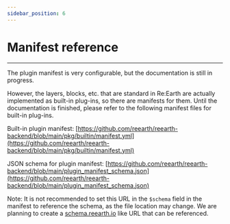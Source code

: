 ```yaml
---
sidebar_position: 6
---
```


# Manifest reference
------

The plugin manifest is very configurable, but the documentation is still in progress.

However, the layers, blocks, etc. that are standard in Re:Earth are actually implemented as built-in plug-ins, so there are manifests for them. Until the documentation is finished, please refer to the following manifest files for built-in plug-ins.

Built-in plugin manifest: [https://github.com/reearth/reearth-backend/blob/main/pkg/builtin/manifest.yml](https://github.com/reearth/reearth-backend/blob/main/pkg/builtin/manifest.yml)

JSON schema for plugin manifest: [https://github.com/reearth/reearth-backend/blob/main/plugin_manifest_schema.json](https://github.com/reearth/reearth-backend/blob/main/plugin_manifest_schema.json)

Note: It is not recommended to set this URL in the `$schema` field in the manifest to reference the schema, as the file location may change. We are planning to create a <u>schema.reearth.io</u> like URL that can be referenced.